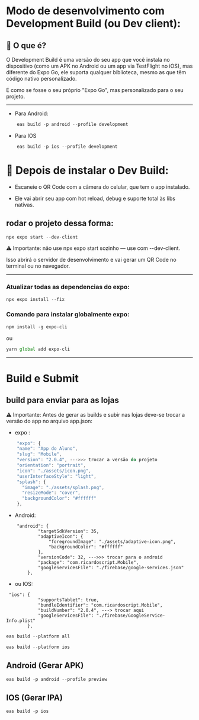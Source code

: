 # Modo de desenvolvimento com Development Build (ou Dev client):

## 📌 O que é?

O Development Build é uma versão do seu app que você instala no dispositivo (como um APK no Android ou um app via TestFlight no iOS), mas diferente do Expo Go, ele suporta qualquer biblioteca, mesmo as que têm código nativo personalizado.

É como se fosse o seu próprio "Expo Go", mas personalizado para o seu projeto.

---

- Para Android:

```js
    eas build -p android --profile development
```

- Para IOS

```js
    eas build -p ios --profile development
```

# 🧪 Depois de instalar o Dev Build:

- Escaneie o QR Code com a câmera do celular, que tem o app instalado.

- Ele vai abrir seu app com hot reload, debug e suporte total às libs nativas.

## rodar o projeto dessa forma:
```js
npx expo start --dev-client
```
⚠️ Importante: não use npx expo start sozinho — use com --dev-client.

Isso abrirá o servidor de desenvolvimento e vai gerar um QR Code no terminal ou no navegador.

___

### Atualizar todas as dependencias do expo:

```js
npx expo install --fix
``` 

### Comando para instalar globalmente expo:

```js
npm install -g expo-cli
```
ou

```js
yarn global add expo-cli
```

___

# Build e Submit

## build para enviar para as lojas

⚠️ Importante: Antes de gerar as builds e subir nas lojas deve-se trocar a versão do app no arquivo app.json:

- expo :

```js
    "expo": {
    "name": "App do Aluno",
    "slug": "Mobile",
    "version": "2.0.4", --->>> trocar a versão do projeto
    "orientation": "portrait",
    "icon": "./assets/icon.png",
    "userInterfaceStyle": "light",
    "splash": {
      "image": "./assets/splash.png",
      "resizeMode": "cover",
      "backgroundColor": "#ffffff"
    },
```

- Android:

```j̀s
    "android": {
            "targetSdkVersion": 35,
            "adaptiveIcon": {
                "foregroundImage": "./assets/adaptive-icon.png",
                "backgroundColor": "#ffffff"
            },
            "versionCode": 32, --->>> trocar para o android
            "package": "com.ricardoscript.Mobile",
            "googleServicesFile": "./firebase/google-services.json"
        },
```

- ou IOS:

```j̀s
 "ios": {
            "supportsTablet": true,
            "bundleIdentifier": "com.ricardoscript.Mobile",
            "buildNumber": "2.0.4", ---> trocar aqui
            "googleServicesFile": "./firebase/GoogleService-Info.plist"
        },

```

```js
eas build --platform all
```

```js
eas build --platform ios
```

## Android (Gerar APK)

```js
eas build -p android --profile preview
```

## IOS (Gerar IPA)

```js
eas build -p ios
```

